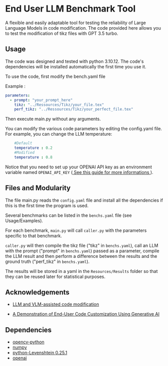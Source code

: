 
# End User LLM Benchmark Tool
A flexible and easily adaptable tool for testing the reliability of Large Language Models in code modification. 
The code provided here allows you to test the modification of tikz files with GPT 3.5 turbo. 





## Usage

The code was designed and tested with python 3.10.12.
The code's dependencies will be installed automatically the first time you use it. 

To use the code, first modify the bench.yaml file

Example :

```yaml
parameters:
  - prompt: "your_prompt_here"
    tikz: "../Ressources/Tikz/your_file.tex"
    perf_tikz: "../Ressources/Tikz/your_perfect_file.tex"

```

Then execute main.py without any arguments.

You can modify the various code parameters by editing the config.yaml file.
For example, you can change the LLM temperature: 

```yaml
    #Default
    temperature : 0.2
    #Modified
    temperature : 0.8
```
Notice that you need to set up your OPENAI API key as an environment variable named ```OPENAI_API_KEY``` ([ See this guide for more informations ](https://www3.ntu.edu.sg/home/ehchua/programming/howto/Environment_Variables.html#:~:text=To%20set%20an%20environment%20variable,set%20varname%20%3Dvalue%20%22)). 




## Files and Modularity

The file main.py reads the ```config.yaml``` file and install all the dependencies if this is the first time the program is used. 

Several benchmarks can be listed in the ```benchs.yaml``` file (see Usage/Examples). 

For each benchmark, ```main.py``` will call ```caller.py``` with the parameters specific to that benchmark. 

```caller.py``` will then compile the tikz file ("tikz" in ```benchs.yaml```), call an LLM with the prompt ("prompt" in ```benchs.yaml```) passed as a parameter, compile the LLM result and then perform a difference between the results and the ground truth ("perf_tikz" in ```benchs.yaml```). 

The results will be stored in a yaml in the ```Resources/Results``` folder so that they can be reused later for statistical purposes.
## Acknowledgements

 - [LLM and VLM-assisted code modification](https://github.com/UN-L/EndUserLLM)

 - [A Demonstration of End-User Code Customization Using Generative AI](https://docs.google.com/presentation/d/1La9sS2VbiEybJxC7qoJD3CvWazR-GIc_-5R72I11n7U/edit#slide=id.g2b65b618a6a_5_780)

## Dependencies

- [opencv-python](https://pypi.org/project/opencv-python/)
- [numpy](https://numpy.org/)
- [python-Levenshtein 0.25.1](https://pypi.org/project/python-Levenshtein/)
- [openai](https://github.com/openai/openai-python)
